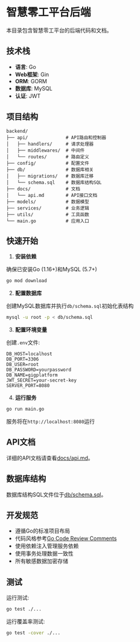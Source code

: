 # 智慧零工平台后端

本目录包含智慧零工平台的后端代码和文档。

## 技术栈

- **语言**: Go
- **Web框架**: Gin
- **ORM**: GORM
- **数据库**: MySQL
- **认证**: JWT

## 项目结构

```
backend/
├── api/              # API路由和控制器
│   ├── handlers/     # 请求处理器
│   ├── middlewares/  # 中间件
│   └── routes/       # 路由定义
├── config/           # 配置文件
├── db/               # 数据库相关
│   ├── migrations/   # 数据库迁移
│   └── schema.sql    # 数据库结构SQL
├── docs/             # 文档
│   └── api.md        # API接口文档
├── models/           # 数据模型
├── services/         # 业务逻辑
├── utils/            # 工具函数
└── main.go           # 应用入口
```

## 快速开始

1. **安装依赖**

确保已安装Go (1.16+)和MySQL (5.7+)

```bash
go mod download
```

2. **配置数据库**

创建MySQL数据库并执行`db/schema.sql`初始化表结构

```bash
mysql -u root -p < db/schema.sql
```

3. **配置环境变量**

创建`.env`文件:

```
DB_HOST=localhost
DB_PORT=3306
DB_USER=root
DB_PASSWORD=yourpassword
DB_NAME=gigplatform
JWT_SECRET=your-secret-key
SERVER_PORT=8080
```

4. **运行服务**

```bash
go run main.go
```

服务将在`http://localhost:8080`运行

## API文档

详细的API文档请查看[docs/api.md](docs/api.md)。

## 数据库结构

数据库结构SQL文件位于[db/schema.sql](db/schema.sql)。

## 开发规范

- 遵循Go的标准项目布局
- 代码风格参考[Go Code Review Comments](https://github.com/golang/go/wiki/CodeReviewComments)
- 使用依赖注入管理服务依赖
- 使用事务处理数据一致性
- 所有敏感数据加密存储

## 测试

运行测试:

```bash
go test ./...
```

运行覆盖率测试:

```bash
go test -cover ./...
``` 